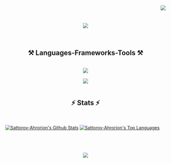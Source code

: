 <img align="right" src="https://visitor-badge.laobi.icu/badge?page_id=Sattorov-Ahrorjon.Sattorov-Ahrorjon" />
<br>
<h1 align="center">
    <img 
        src="https://readme-typing-svg.herokuapp.com/?font=Righteous&size=35&center=true&vCenter=true&width=500&height=70&duration=4000&lines=Hi+There!+👋;+I'm+Ahrorjon!;+I+am+a+backend+developer;+from+Uzbekistan+🇺🇿;" />
</h1>
<br>
<h2 align="center">⚒️ Languages-Frameworks-Tools ⚒️</h2>
<br>
<div align="center">
    <img src="https://skillicons.dev/icons?i=python,javascript,postgresql,github,git,cpp,c" /><br>
    <br>
    <img src="https://skillicons.dev/icons?i=django,flask,fastapi,html,vscode" />
</div>
<br>
<h2 align="center">⚡ Stats ⚡</h2>
<br>

<p><a align="center" href="https://github-readme-stats.vercel.app/api?username=Sattorov-Ahrorjon&show_icons=true&count_private=true&theme=react&hide_border=true&bg_color=1F222E&title_color=F85D7F&icon_color=F8D866"><img alt="Sattorov-Ahrorjon's Github Stats"src="https://github-readme-stats.vercel.app/api?username=Sattorov-Ahrorjon&show_icons=true&count_private=true&theme=react&hide_border=true&bg_color=1F222E&title_color=F85D7F&icon_color=F8D866" /></a>
  <a align="center" href="https://denvercoder1-github-readme-stats.vercel.app/api/top-langs/?username=Sattorov-Ahrorjon&langs_count=8&layout=compact&theme=react&hide_border=true&bg_color=1F222E&title_color=F85D7F&icon_color=F8D866">
    <img alt="Sattorov-Ahrorjon's Top Languages" src="https://denvercoder1-github-readme-stats.vercel.app/api/top-langs/?username=Sattorov-Ahrorjon&langs_count=10&layout=compact&theme=react&hide_border=true&bg_color=1F222E&title_color=F85D7F&icon_color=F8D866" /></a>
</p>

<br>

<h1 align="center">
    <img 
        src="https://readme-typing-svg.herokuapp.com/?font=Righteous&size=35&center=true&vCenter=true&width=500&height=70&duration=4000&lines=Thank+you+for+Reading!!;" />
</h1>
